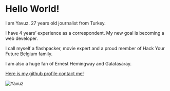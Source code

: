 <h1>Hello World!</h1> <p>I am Yavuz. 
27 years old journalist from Turkey. 

I have 4 years’ experience as a correspondent. My new goal is becoming a web developer.   

I call myself a flashpacker, movie expert and a proud member of Hack Your Future Belgium family.

I am also a huge fan of Ernest Hemingway and Galatasaray.</p>

[Here is my github profile contact me!](https://github.com/yavuzugurtas) 

![Yavuz](https://user-images.githubusercontent.com/52638743/65256295-98685200-daff-11e9-8b48-9d4a73dcac27.jpg)
